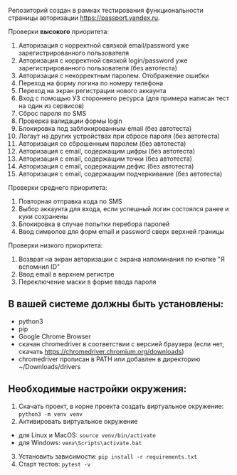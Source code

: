 Репозиторий создан в рамках тестирования функциональности страницы авторизации https://passport.yandex.ru.

Проверки **высокого** приоритета:

1. Авторизация с корректной связкой email/password уже зарегистрированного пользователя
2. Авторизация с корректной связкой login/password уже зарегистрированного пользователя (без автотеста)
3. Авторизация с некорректным паролем. Отображение ошибки
4. Переход на форму логина по номеру телефона
5. Переход на экран регистрации нового аккаунта
6. Вход с помощью УЗ стороннего ресурса (для примера написан тест на один из сервисов)
7. Сброс пароля по SMS
8. Проверка валидации формы login
11. Блокировка под заблокированным email (без автотеста)
12. Логаут на других устройствах при сбросе пароля (без автотеста)
13. Авторизация со сброшенным паролем (без автотеста)
14. Авторизация с email, содержащим цифры (без автотеста)
15. Авторизация с email, содержащим точки (без автотеста)
16. Авторизация с email, содержащим дефис (без автотеста)
17. Авторизация с email, содержащим подчеркивание (без автотеста)

Проверки среднего приоритета:

1. Повторная отправка кода по SMS
2. Выбор аккаунта для входа, если успешный логин состоялся ранее и куки сохранены
3. Блокировка в случае попытки перебора паролей
4. Ввод символов для форм email и password сверх верхней границы

Проверки низкого приоритета:

1. Возврат на экран авторизации с экрана напоминания по кнопке "Я вспомнил ID"
2. Ввод email в верхнем регистре
3. Переключение маски в форме ввода пароля

## В вашей системе должны быть установлены:

- python3
- pip
- Google Chrome Browser
- скачан chromedriver в соответствии с версией браузера (если нет, скачать https://chromedriver.chromium.org/downloads)
- chromedriver прописан в PATH или добавлен в директорию ~/Downloads/drivers

## Необходимые настройки окружения:
1. Скачать проект, в корне проекта создать виртуальное окружение: `python3 -m venv venv`
2. Активировать виртуальное окружение
- для Linux и MacOS: `source venv/bin/activate`
- для Windows: `venv\Scripts\activate.bat`
3. Установить зависимости: `pip install -r requirements.txt`
4. Старт тестов: `pytest -v`
